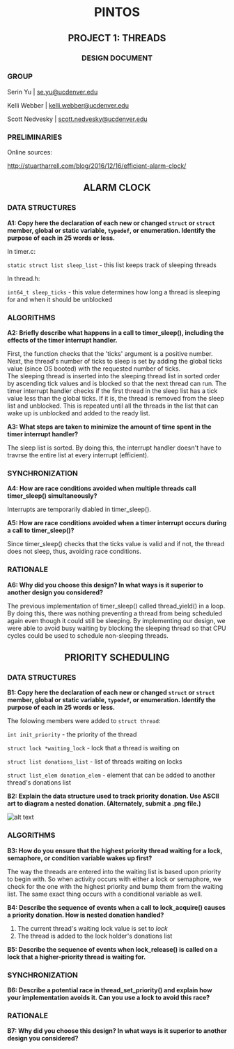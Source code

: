 
<h1 align="center"> PINTOS</h1>
<h2 align="center"> PROJECT 1: THREADS</h2> 
<h3 align="center"> DESIGN DOCUMENT</h3>


### GROUP

Serin Yu | <se.yu@ucdenver.edu>

Kelli Webber | <kelli.webber@ucdenver.edu>

Scott Nedvesky | <scott.nedvesky@ucdenver.edu>

### PRELIMINARIES 

Online sources:

http://stuartharrell.com/blog/2016/12/16/efficient-alarm-clock/

<h2 align="center"> ALARM CLOCK </h2>

### DATA STRUCTURES 

**A1: Copy here the declaration of each new or changed `struct` or
`struct` member, global or static variable, `typedef`, or
enumeration.  Identify the purpose of each in 25 words or less.**

In timer.c:

`static struct list sleep_list` - this list keeps track of sleeping threads 

In thread.h:

`int64_t sleep_ticks` - this value determines how long a thread is sleeping for and 
when it should be unblocked


### ALGORITHMS 

**A2: Briefly describe what happens in a call to timer_sleep(),
including the effects of the timer interrupt handler.**

First, the function checks that the 'ticks' argument is a positive number. 
Next, the thread's number of ticks to sleep is set by adding the global ticks value
(since OS booted) with the requested number of ticks.  
The sleeping thread is inserted into the sleeping thread list in sorted order
by ascending tick values and is blocked so that the next thread can run.
The timer interrupt handler checks if the first thread in the sleep list has a
tick value less than the global ticks. If it is, the thread is removed
from the sleep list and unblocked. This is repeated until all the threads
in the list that can wake up is unblocked and added to the ready list.

**A3: What steps are taken to minimize the amount of time spent in
the timer interrupt handler?**

The sleep list is sorted. By doing this, the interrupt handler doesn't 
have to travrse the entire list at every interrupt (efficient). 

### SYNCHRONIZATION 

**A4: How are race conditions avoided when multiple threads call
timer_sleep() simultaneously?**

Interrupts are temporarily diabled in timer_sleep().

**A5: How are race conditions avoided when a timer interrupt occurs
during a call to timer_sleep()?**

Since timer_sleep() checks that the ticks value is valid and if not,
the thread does not sleep, thus, avoiding race conditions. 

### RATIONALE 

**A6: Why did you choose this design?  In what ways is it superior to
another design you considered?**

The previous implementation of timer_sleep() called thread_yield() in a loop.
By doing this, there was nothing preventing a thread from being scheduled 
again even though it could still be sleeping. By implementing our design,
we were able to avoid busy waiting by blocking the sleeping thread so that
CPU cycles could be used to schedule non-sleeping threads. 



<h2 align="center"> PRIORITY SCHEDULING </h2>


### DATA STRUCTURES 

**B1: Copy here the declaration of each new or changed `struct` or
`struct` member, global or static variable, `typedef`, or
enumeration.  Identify the purpose of each in 25 words or less.**

The folowing members were added to `struct thread`:

`int init_priority` - the priority of the thread

`struct lock *waiting_lock` - lock that a thread is waiting on

`struct list donations_list` - list of threads waiting on locks 

`struct list_elem donation_elem` - element that can be added to another thread's donations list 

**B2: Explain the data structure used to track priority donation.
Use ASCII art to diagram a nested donation.  (Alternately, submit a
.png file.)**

![alt text](https://github.com/ucd-os-fuschia-s18/pintos/blob/master/diagram.png "Logo Title Text 1")


### ALGORITHMS 

**B3: How do you ensure that the highest priority thread waiting for
a lock, semaphore, or condition variable wakes up first?**

The way the threads are entered into the waiting list is based upon priority to begin with. So when activity occurs with either a lock or semaphore, we check for the one with the highest priority and bump them from the waiting list. The same exact thing occurs with a conditional variable as well. 

**B4: Describe the sequence of events when a call to lock_acquire()
causes a priority donation.  How is nested donation handled?**

1) The current thread's waiting lock value is set to *lock*
2) The thread is added to the lock holder's donations list 

**B5: Describe the sequence of events when lock_release() is called
on a lock that a higher-priority thread is waiting for.**

### SYNCHRONIZATION 

**B6: Describe a potential race in thread_set_priority() and explain
how your implementation avoids it.  Can you use a lock to avoid
this race?**

### RATIONALE 

**B7: Why did you choose this design?  In what ways is it superior to
another design you considered?**
